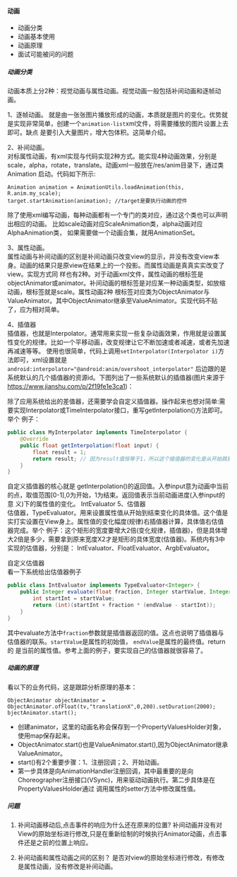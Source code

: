 #### 动画

* 动画分类
* 动画基本使用
* 动画原理
* 面试可能被问的问题

##### 动画分类   
动画本质上分2种：视觉动画与属性动画。视觉动画一般包括补间动画和逐帧动画。   

1、逐帧动画。 
就是由一张张图片播放形成的动画，本质就是图片的变化。优势就是实现非常简单，创建一个`animation-list`xml文件，将需要播放的图片设置上去即可。缺点
是要引入大量图片，增大包体积。这简单介绍。

2、补间动画。   
对标属性动画，有xml实现与代码实现2种方式。能实现4种动画效果，分别是scale，alpha，rotate，translate。动画xml一般放在/res/anim目录下，通过类Animation
启动。代码如下所示:
```
Animation animation = AnimationUtils.loadAnimation(this, R.anim.my_scale);
target.startAnimation(animation); //target是要执行动画的控件
```
除了使用xml编写动画，每种动画都有一个专门的类对应，通过这个类也可以声明出相应的动画。 比如scale动画对应ScaleAnimation类，alpha动画对应AlphaAnimation类，
如果需要做一个动画合集，就用AnimationSet。

3、属性动画。  
属性动画与补间动画的区别是补间动画只改变view的显示，并没有改变view本身。动画的结果只是原view在结果上的一个投影。而属性动画是真真实实改变了view。实现方式同
样也有2种。对于动画xml文件，属性动画的根标签是objectAnimator或animator。补间动画的根标签是对应某一种动画类型，如放缩动画，根标签就是scale。属性动画2种
根标签对应类为ObjectAnimator与ValueAnimator。其中ObjectAnimator继承至ValueAnimator。实现代码不贴了，应为相对简单。

4、插值器   
插值器，也就是Interpolator。通常用来实现一些复杂动画效果，作用就是设置属性变化的规律。比如一个平移动画，改变规律让它不断加速或者减速，或者先加速再减速等等。
使用也很简单，代码上调用`setInterpolator(Interpolator i)`方法即可，xml设置就是`android:interpolator="@android:anim/overshoot_interpolator"`
后边跟的是系统默认的几个插值器的资源id。下图列出了一些系统默认的插值器(图片来源于<https://www.jianshu.com/p/2f19fe1e3ca1>)：
[](图片/img_插值器.png)

除了应用系统给出的差值器，还需要学会自定义插值器。操作起来也想对简单:需要实现Interpolator或TimeInterpolator接口，重写getInterpolation()方法即可。举个
例子：
```java
public class MyInterpolator implements TimeInterpolator {
    @Override
    public float getInterpolation(float input) {
        float result = 1; 
        return result; // 因为result值恒等于1，所以这个插值器的变化是从开始跳到结束。这就是意味着如果在平移动画中，将会一瞬间完成动画。
    }
}
```
自定义插值器的核心就是 getInterpolation()的返回值。入参input意为动画中当前的点，取值范围[0-1],0为开始，1为结束。返回值表示当前动画进度(入参input的意
义)下的属性值的变化。
IntEvaluator
5、估值器   
估值器，TypeEvaluator。用来设置属性值从开始到结束变化的具体值。这个值是实打实设置在View身上。属性值的变化幅度(规律)右插值器计算，具体值右估值器完成。举个
例子：这个矩形的宽度要增大2倍(变化规律，插值器)，但是具体增大2倍是多少，需要拿到原来宽度X2才是矩形的具体宽度(估值器)。系统内有3中实现的估值器，分别是：
IntEvaluator、FloatEvaluator、ArgbEvaluator。

自定义估值器    
看一下系统给出估值器例子
```java
public class IntEvaluator implements TypeEvaluator<Integer> {
    public Integer evaluate(float fraction, Integer startValue, Integer endValue) {
        int startInt = startValue;
        return (int)(startInt + fraction * (endValue - startInt));
    }
}
```
其中evaluate方法中`fraction`参数就是插值器返回的值。这点也说明了插值器与估值器的联系。`startValue`是属性的初始值， `endValue`是属性的最终值。return的
是当前的属性值。参考上面的例子，要实现自己的估值器就很容易了。


##### 动画的原理
看以下的业务代码，这是跟踪分析原理的基本：
```
ObjectAnimator objectAnimator = ObjectAnimator.ofFloat(tv,"translationX",0,200).setDuration(2000);
bjectAnimator.start();
```
* 创建animator，这里的动画名称会保存到一个PropertyValuesHolder对象，使用map保存起来。
* ObjectAnimator.start()也是ValueAnimator.start(),因为ObjectAnimator继承ValueAnimator。
* start()有2个重要步骤：1、注册回调；2、开始动画。
* 第一步具体是向AnimationHandler注册回调，其中最重要的是向Choreographer注册接口(VSync)，用来驱动动画执行。第二步具体是在PropertyValuesHolder通过
  调用属性的setter方法中修改属性值。


##### 问题
1. 补间动画移动后,点击事件的响应为什么还在原来的位置?
补间动画并没有对View的原始坐标进行修改,只是在重新绘制的时候执行Animator动画，点击事件还是之前的位置上响应。

2. 补间动画和属性动画之间的区别？
是否对view的原始坐标进行修改，有修改是属性动画，没有修改是补间动画。